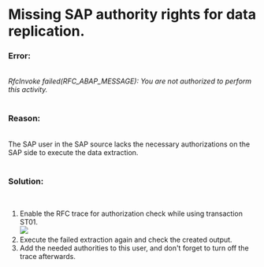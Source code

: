 # Missing SAP authority rights for data replication.

<!--html--><h3>Error:</h3><div style="font-size: 14px;"><br>
</div>
<div><i>RfcInvoke failed(RFC_ABAP_MESSAGE): You are not authorized to perform this activity.</i><br></div>
<div style="font-size: 14px;"><br>
</div><h3>Reason:</h3><div style="font-size: 14px;"><br>
</div>
<div style="font-size: 14px;">The SAP user in the SAP source lacks the necessary authorizations on the SAP side to execute the data extraction.</div>
<div style="font-size: 14px;"><br>
</div><h3>Solution:</h3><div><br></div><div><ol><li>Enable the RFC trace for authorization check while using transaction ST01.&nbsp;<br><img src="/helpdesk/File/Get/88695" class="resizable" style="max-width: 100%;"><br></li><li><span style="font-size: 14px;">Execute the failed extraction again and check the created output.&nbsp;</span></li><li><span style="font-size: 14px;">Add the needed authorities to this user, and don't forget to turn off the trace afterwards.</span><br></li></ol></div>